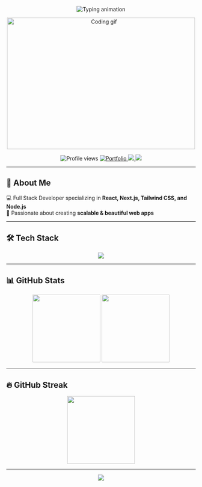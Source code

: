 <!-- Animated Typing Intro -->
<p align="center">
  <img src="https://readme-typing-svg.herokuapp.com?font=Fira+Code&size=28&pause=1000&color=00F7FF&center=true&vCenter=true&width=650&lines=Hi+%F0%9F%91%8B%2C+I'm+Pravakar+Adhikari;Full+Stack+Developer+%7C+MERN+%7C+Next.js;Passionate+Coder+from+Nepal;Building+Scalable+%26+Modern+Web+Apps" alt="Typing animation" />
</p>

<!-- Larger Neon GIF -->
<p align="center">
  <img src="https://media2.giphy.com/media/qgQUggAC3Pfv687qPC/giphy.gif" width="500" height="350" alt="Coding gif" />
</p>

<!-- Profile View + Social Badges -->
<p align="center">
  <img src="https://komarev.com/ghpvc/?username=pravakarcoder&label=Profile%20Views&color=00F7FF&style=flat-square" alt="Profile views" />
  <a href="https://pravakarportfolio.vercel.app/" target="_blank">
    <img src="https://img.shields.io/badge/🌐%20Portfolio-%2300F7FF.svg?&style=flat-square&logo=vercel&logoColor=black" alt="Portfolio" />
  </a>
  <a href="mailto:pravakaradhikari13@gmail.com">
    <img src="https://img.shields.io/badge/Gmail-D14836?style=flat-square&logo=gmail&logoColor=white" />
  </a>
  <a href="https://linkedin.com/in/pravakar-adhikari" target="_blank">
    <img src="https://img.shields.io/badge/LinkedIn-0077B5?style=flat-square&logo=linkedin&logoColor=white" />
  </a>
</p>

---

## 🌟 About Me
💻 Full Stack Developer specializing in **React, Next.js, Tailwind CSS, and Node.js**  
🚀 Passionate about creating **scalable & beautiful web apps**   

---

## 🛠 Tech Stack
<p align="center">
  <img src="https://skillicons.dev/icons?i=html,css,js,ts,react,nextjs,nodejs,express,mongodb,tailwind,bootstrap,redux,figma,firebase,postman" />
</p>

---

## 📊 GitHub Stats
<p align="center">
  <img src="https://github-readme-stats.vercel.app/api?username=pravakarcoder&show_icons=true&theme=tokyonight&hide_border=true" height="180" />
  <img src="https://github-readme-stats.vercel.app/api/top-langs?username=pravakarcoder&layout=compact&theme=tokyonight&hide_border=true" height="180" />
</p>

---

## 🔥 GitHub Streak
<p align="center">
  <img src="https://streak-stats.demolab.com?user=pravakarcoder&theme=tokyonight&hide_border=true" height="180" />
</p>

---

<!-- Footer Animation -->
<p align="center">
  <img src="https://capsule-render.vercel.app/api?type=waving&color=00f7ff&height=100&section=footer" />
</p>
